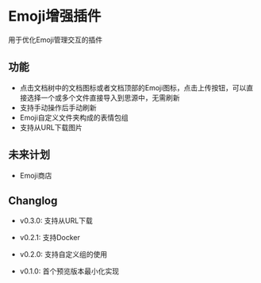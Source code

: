 # Emoji增强插件

用于优化Emoji管理交互的插件

## 功能

+ 点击文档树中的文档图标或者文档顶部的Emoji图标，点击上传按钮，可以直接选择一个或多个文件直接导入到思源中，无需刷新
+ 支持手动操作后手动刷新
+ Emoji自定义文件夹构成的表情包组
+ 支持从URL下载图片

## 未来计划
+ Emoji商店

## Changlog
+ v0.3.0: 支持从URL下载

+ v0.2.1: 支持Docker

+ v0.2.0: 支持自定义组的使用

+ v0.1.0: 首个预览版本最小化实现
